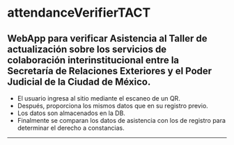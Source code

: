 # attendanceVerifierTACT
## WebApp para verificar Asistencia al Taller de actualización sobre los servicios de colaboración interinstitucional entre la Secretaría de Relaciones Exteriores y el Poder Judicial de la Ciudad de México.

- El usuario ingresa al sitio mediante el escaneo de un QR.
- Después, proporciona los mismos datos que en su registro previo.
- Los datos son almacenados en la DB.
- Finalmente se comparan los datos de asistencia con los de registro para determinar el derecho a constancias.
-----
